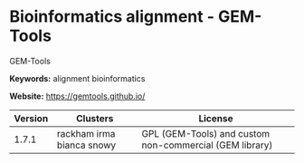 # Bioinformatics alignment - GEM-Tools

GEM-Tools

**Keywords:** alignment bioinformatics

**Website:** <https://gemtools.github.io/>

| Version | Clusters | License |
| ------- | -------- | ------- |
| 1.7.1 | rackham irma bianca snowy | GPL (GEM-Tools) and custom non-commercial (GEM library) |
